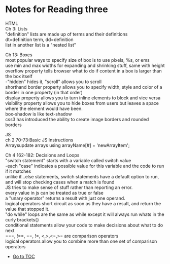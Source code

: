 # Notes for Reading three

HTML  
Ch 3: Lists  
"definition" lists are made up of terms and their definitions  
dt=definition term,  dd=definition  
list in another list is a "nested list"  

Ch 13: Boxes  
most popular ways to specify size of box is to use pixels, %s, or ems  
use min and max widths for expanding and shrinking stuff, same with height  
overflow property tells browser what to do if content in a box is larger than the box itself  
  -"hidden" hides it, "scroll" allows you to scroll  
shorthand border property allows you to specify width, style and color of a border in one property (in that order)  
display property allows you to turn inline elements to block and vice versa  
visibility property allows you to hide boxes from users but leaves a space where the element would have been.  
box-shadow is like text-shadow  
css3 has introduced the ability to create image borders and rounded borders  

JS  
ch 2 70-73:Basic JS Instructions  
Arraysupdate arrays using arrayName[#] = 'newArrayItem';  

Ch 4 162-182: Decisions and Loops  
"switch statement" starts with a variable called switch value  
  -each "case" indicates a possible value for this variable and the code to run if it matches  
unlike if...else statements, switch statements have a default option to run, and will stop checking cases when a match is found  
JS tries to make sense of stuff rather than reporting an error.  
every value in js can be treated as true or false  
a "unary operator" returns a result with just one operand.  
logical operators short circuit as soon as they have a result, and return the value that stopped it.  
"do while" loops are the same as while except it will always run whats in the curly brackets{}  
conditional statements allow your code to make decisions about what to do next  
===, !==, ==, !=, <,>,<=,>= are comparison operators  
logical operators allow you to combine more than one set of comparison operators  

- [Go to TOC](README.md)
